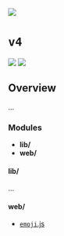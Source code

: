 <img src="https://kekse.biz/php/count.php?draw&override=github:v4&text=v4&size=256px" />

# **`v4`**
<img src="https://mirror.kekse.biz/noto-emoji-animation/emoji.php?tag=face-in-clouds&type=webp" />
<img src="https://mirror.kekse.biz/noto-emoji-animation/emoji.php?tag=plant&type=webp" />

## Overview
...

### Modules
* **lib/**
* **web/**

#### **lib/**
...

#### **web/**
* [`emoji`.js](docs/modules/emoji.md)

